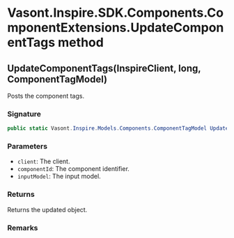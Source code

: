 # Vasont.Inspire.SDK.Components.ComponentExtensions.UpdateComponentTags method
## UpdateComponentTags(InspireClient, long, ComponentTagModel)
Posts the component tags.

### Signature
```csharp
public static Vasont.Inspire.Models.Components.ComponentTagModel UpdateComponentTags(InspireClient client, long componentId, ComponentTagModel inputModel)
```
### Parameters
- `client`: The client.
- `componentId`: The component identifier.
- `inputModel`: The input model.

### Returns
Returns the updated  object.
### Remarks

